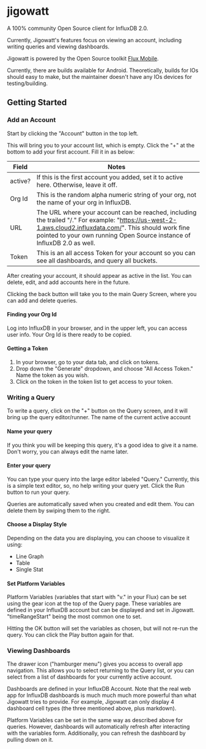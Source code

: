 # jigowatt

A 100% community Open Source client for InfluxDB 2.0. 

Currently, Jigowatt's features focus on viewing an account, including writing queries and viewing dashboards.

Jigowatt is powered by the Open Source toolkit [Flux Mobile](https://gitlab.com/rickspencer3/flux-mobile).

Currently, there are builds available for Android. Theoretically, builds for IOs should easy to make, but the maintainer doesn't have any IOs devices for testing/building.

## Getting Started
### Add an Account
Start by clicking the "Account" button in the top left. 

This will bring you to your account list, which is empty. Click the "+" at the bottom to add your first account. Fill it in as below:

| Field | Notes |
|---|---|
| active? | If this is the first account you added, set it to active here. Otherwise, leave it off. |
| Org Id | This is the random alpha numeric string of your org, not the name of your org in InfluxDB. |
| URL | The URL where your account can be reached, including the trailed "/." For example: "https://us-west-2-1.aws.cloud2.influxdata.com/". This should work fine pointed to your own running Open Source instance of InfluxDB 2.0 as well. |
| Token | This is an all access Token for your account so you can see all dashboards, and query all buckets. |

After creating your account, it should appear as active in the list. You can delete, edit, and add accounts here in the future.

Clicking the back button will take you to the main Query Screen, where you can add and delete queries.

#### Finding your Org Id
Log into InfluxDB in your browser, and in the upper left, you can access user info. Your Org Id is there ready to be copied.

#### Getting a Token
1. In your browser, go to your data tab, and click on tokens.
2. Drop down the "Generate" dropdown, and choose "All Access Token." Name the token as you wish.
3. Click on the token in the token list to get access to your token.

### Writing a Query
To write a query, click on the "+" button on the Query screen, and it will bring up the query editor/runner. The name of the current active account 


#### Name your query
If you think you will be keeping this query, it's a good idea to give it a name. Don't worry, you can always edit the name later.

#### Enter your query
You can type your query into the large editor labeled "Query." Currently, this is a simple text editor, so, no help writing your query yet. Click the Run button to run your query.

Queries are automatically saved when you created and edit them. You can delete them by swiping them to the right.

#### Choose a Display Style
Depending on the data you are displaying, you can choose to visualize it using:
 * Line Graph
 * Table
 * Single Stat

#### Set Platform Variables
Platform Variables (variables that start with "v." in your Flux) can be set using the gear icon at the top of the Query page. These variables are defined in your InfluxDB account but can be displayed and set in Jigowatt. "timeRangeStart" being the most common one to set. 

Hitting the OK button will set the variables as chosen, but will not re-run the query. You can click the Play button again for that.

### Viewing Dashboards
The drawer icon ("hamburger menu") gives you access to overall app navigation. This allows you to select returning to the Query list, or you can select from a list of dashboards for your currently active account. 

Dashboards are defined in your InfluxDB Account. Note that the real web app for InfluxDB dashboards is much much much more powerful than what Jigowatt tries to provide. For example, Jigowatt can only display 4 dashboard cell types (the three mentioned above, plus markdown). 

Platform Variables can be set in the same way as described above for queries. However, dashboards will automatically refresh after interacting with the variables form. Additionally, you can refresh the dashboard by pulling down on it.



